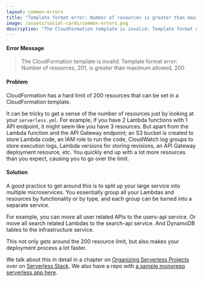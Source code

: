 ```yaml
---
layout: common-errors
title: "Template format error: Number of resources is greater than maximum allowed"
image: /assets/social-cards/common-errors.png
description: "The CloudFormation template is invalid: Template format error: Number of resources, 201, is greater than maximum allowed, 200"
---
```


#### Error Message

> The CloudFormation template is invalid: Template format error: Number of resources, 201, is greater than maximum allowed, 200


#### Problem

CloudFormation has a hard limit of 200 resources that can be set in a CloudFormation template.

It can be tricky to get a sense of the number of resources just by looking at your `serverless.yml`. For example, if you have 2 Lambda functions with 1 API endpoint, it might seem like you have 3 resources. But apart from the Lambda function and the API Gateway endpoint; an S3 bucket is created to store Lambda code, an IAM role to run the code, CloudWatch log groups to store execution logs, Lambda versions for storing revisions, an API Gateway deployment resource, etc. You quickly end up with a lot more resources than you expect, causing you to go over the limit.

#### Solution

A good practice to get around this is to split up your large service into multiple microservices. You essentially group all your Lambdas and resources by functionality or by type, and each group can be turned into a separate service.

For example, you can move all user related APIs to the users-api service. Or move all search related Lambdas to the search-api service. And DynamoDB tables to the infrastructure service.

This not only gets around the 200 resource limit, but also makes your deployment process a lot faster.

We talk about this in detail in a chapter on [Organizing Serverless Projects](https://serverless-stack.com/chapters/organizing-serverless-projects.html) over on [Serverless Stack](https://serverless-stack.com). We also have a repo with [a sample monorepo serverless app here](https://github.com/AnomalyInnovations/serverless-stack-demo-mono-api).
